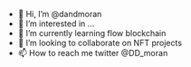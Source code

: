 - 👋 Hi, I’m @dandmoran
- 👀 I’m interested in ...
- 🌱 I’m currently learning flow blockchain
- 💞️ I’m looking to collaborate on NFT projects
- 📫 How to reach me  twitter @DD_moran

<!---
dandmoran/dandmoran is a ✨ special ✨ repository because its `README.md` (this file) appears on your GitHub profile.
You can click the Preview link to take a look at your changes.
--->
